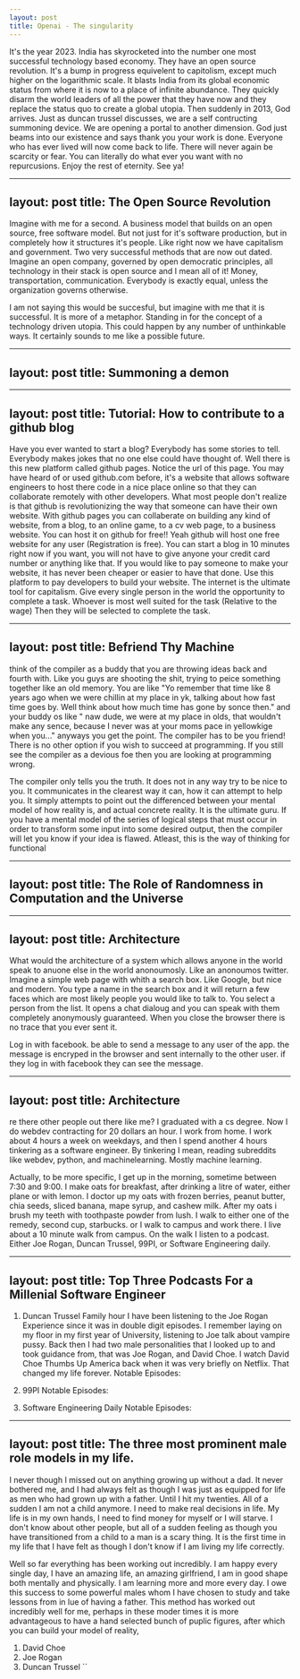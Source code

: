 ```yaml
---
layout: post
title: Openai - The singularity
---
```


It's the year 2023. India has skyrocketed into the number one most successful technology based economy. They have an open source revolution. It's a bump in progress equivelent to
capitolism, except much higher on the logarithmic scale. It blasts India from its global economic status from where it is now to a place of infinite abundance. They quickly disarm
the world leaders of all the power that they have now and they replace the status quo to create a global utopia. Then suddenly in 2013, God arrives. Just as duncan trussel discusses,
we are a self contructing summoning device. We are opening a portal to another dimension. God just beams into our existence and says thank you your work is done.
Everyone who has ever lived will now come back to life. There will never again be scarcity or fear. You can literally do what ever you want with no repurcusions. Enjoy the rest of
eternity. See ya! 


---
layout: post
title: The Open Source Revolution
---
Imagine with me for a second. A business model that builds on an open source, free software model. But not just for it's software production, but in completely how it
structures it's people. Like right now we have capitalism and government. Two very successful methods that are now out dated. Imagine an open company, governed by open democratic
principles, all technology in their stack is open source and I mean all of it! Money, transportation, communication. Everybody is exactly equal, unless the organization
governs otherwise. 

I am not saying this would be succesful, but imagine with me that it is successful. It is more of a metaphor. Standing in for the concept of a technology driven utopia. This
could happen by any number of unthinkable ways. It certainly sounds to me like a possible future.

---
layout: post
title: Summoning a demon
---


---
layout: post
title: Tutorial: How to contribute to a github blog
---
Have you ever wanted to start a blog? Everybody has some stories to tell. Everybody makes jokes that no one else could have thought of. Well there is this new platform called
github pages. Notice the url of this page. You may have heard of or used github.com before, it's a website that allows software engineers to host there code in a nice place
online so that they can collaborate remotely with other developers. What most people don't realize is that github is revolutionizing the way that someone can have their own
website. With github pages you can collaberate on building any kind of website, from a blog, to an online game, to a cv web page, to a business website. You can host it on 
github for free!! Yeah github will host one free website for any user (Registration is free). You can start a blog in 10 minutes right now if you want, you will not have to 
give anyone your credit card number or anything like that. If you would like to pay someone to make your website, it has never been cheaper or easier to have that done.
Use this platform to pay developers to build your website. The internet is the ultimate tool for capitalism. Give every single person in the world the opportunity to
complete a task. Whoever is most well suited for the task (Relative to the wage) Then they will be selected to complete the task.

---
layout: post
title: Befriend Thy Machine
---


think of the compiler as a buddy that you are throwing ideas back and fourth with. Like you guys are shooting the shit, trying to peice something together
like an old memory. You are like "Yo remember that time like 8 years ago when we were chillin at my place in yk, talking about how fast time goes by. Well think
about how much time has gone by sonce then." and your buddy os like " naw dude, we were at my place in olds, that wouldn't make any sence, because I never was at your moms pace in yellowkige when you..."
anyways you get the point. The compiler has to be you friend! There is no other option if you wish to succeed at programming. If you still see the compiler as a 
devious foe then you are looking at programming wrong.

The compiler only tells you the truth. It does not in any way try to be nice to you. It communicates in the clearest way it can, how it can attempt to help you. It
simply attempts to point out the differenced between your mental model of how reality is, and actual concrete reality. It is the ultimate guru. If you have a mental
model of the series of logical steps that must occur in order to transform some input into some desired output, then the compiler will let you know if your idea is flawed.
Atleast, this is the way of thinking for functional 


---
layout: post
title: The Role of Randomness in Computation and the Universe
---
---
layout: post
title: Architecture
---

What would the architecture of a system which allows anyone in the world speak to anuone else in the world anonoumosly. 
Like an anonoumos twitter. Imagine a simple web page with whith a search box. Like Google, but nice and modern. You type a name in the search box and it will
return a few faces which are most likely people you would like to talk to. You select a person from the list. It opens a chat dialoug and you can speak with them completely anonymously guaranteed.
When you close the browser there is no trace that you ever sent it.

Log in with facebook. be able to send a message to any user of the app. the message is encryped in the browser and sent internally to the other user. if they log in with 
facebook they can see the message.

---
layout: post
title: Architecture
---

re there other people out there like me? I graduated with a cs degree. Now I do webdev contracting for 20 dollars an hour. I work from home. I work about 4 hours 
a week on weekdays, and then I spend another 4 hours tinkering as a software engineer. By tinkering I mean, reading subreddits like webdev, python, and machinelearning.
Mostly machine learning.  

Actually, to be more specific, I get up in the morning, sometime between 7:30 and 9:00. I make oats for breakfast, after drinking a litre of water, either plane or with lemon.
I doctor up my oats with frozen berries, peanut butter, chia seeds, sliced banana, mape syrup, and cashew milk. After my oats i brush my teeth with toothpaste powder from
lush. I walk to either one of the remedy, second cup, starbucks. or I walk to campus and work there. I live about a 10 minute walk from campus. On the walk I listen to
a podcast. Either Joe Rogan, Duncan Trussel, 99PI, or Software Engineering daily.

---
layout: post
title: Top Three Podcasts For a Millenial Software Engineer
---
1. Duncan Trussel Family hour
I have been listening to the Joe Rogan Experience since it was in double digit episodes. I remember laying on my floor in my first year of University, listening to Joe talk
about vampire pussy. Back then I had two male personalities that I looked up to and took guidance from, that was Joe Rogan, and David Choe. I watch David Choe Thumbs Up
America back when it was very briefly on Netflix. That changed my life forever.
Notable Episodes:

2. 99PI
Notable Episodes:

3. Software Engineering Daily
Notable Episodes:

---
layout: post
title: The three most prominent male role models in my life.
---
I never though I missed out on anything growing up without a dad. It never bothered me, and I had always felt as though I was just as equipped for life as men who had
grown up with a father. Until I hit my twenties. All of a sudden I am not a child anymore. I need to make real decisions in life. My life is in my own hands, I need to 
find money for myself or I will starve. I don't know about other people, but all of a sudden feeling as though you have transitioned from a child to a man is a scary thing.
It is the first time in my life that I have felt as though I don't know if I am living my life correctly.

Well so far everything has been working out incredibly. I am happy every single day, I have an amazing life, an amazing girlfriend, I am in good shape both mentally and
physically. I am learning more and more every day. I owe this success to some powerful males whom I have chosen to study and take lessons from in lue of having a father.
This method has worked out incredibly well for me, perhaps in these moder times it is more advantageous to have a hand selected bunch of puplic figures, after which you can 
build your model of reality,
1. David Choe
2. Joe Rogan
3. Duncan Trussel
``

